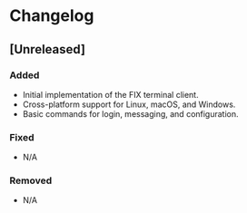 
# Changelog

## [Unreleased]
### Added
- Initial implementation of the FIX terminal client.
- Cross-platform support for Linux, macOS, and Windows.
- Basic commands for login, messaging, and configuration.

### Fixed
- N/A

### Removed
- N/A
